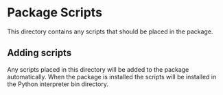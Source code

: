 # Package Scripts

This directory contains any scripts that should be placed in the package.

## Adding scripts

Any scripts placed in this directory will be added to the package automatically. When the package is installed 
the scripts will be installed in the Python interpreter bin directory.
